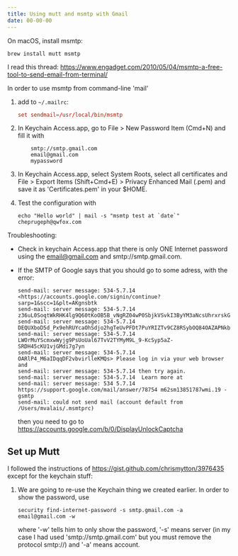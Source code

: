 ```yaml
---
title: Using mutt and msmtp with Gmail
date: 00-00-00
---
```


On macOS, install msmtp:

    brew install mutt msmtp

I read this thread:
<https://www.engadget.com/2010/05/04/msmtp-a-free-tool-to-send-email-from-terminal/>

In order to use msmtp from command-line 'mail'

1. add to `~/.mailrc`:

   ```conf
   set sendmail=/usr/local/bin/msmtp
   ```

2. In Keychain Access.app, go to File > New Password Item (Cmd+N)
   and fill it with

   ```plain
       smtp://smtp.gmail.com
       email@gmail.com
       mypassword
   ```

3. In Keychain Access.app, select System Roots, select all certificates
   and File > Export Items (Shift+Cmd+E) > Privacy Enhanced Mail (.pem)
   and save it as 'Certificates.pem' in your \$HOME.

4. Test the configuration with

   ```shell
   echo "Hello world" | mail -s "msmtp test at `date`" cheprugeph@qwfox.com
   ```

Troubleshooting:

- Check in keychain Access.app that there is only ONE Internet password using the
  email@gmail.com and smtp://smtp.gmail.com.
- If the SMTP of Google says that you should go to some adress, with the error:

      send-mail: server message: 534-5.7.14 <https://accounts.google.com/signin/continue?sarp=1&scc=1&plt=AKgnsbtk
      send-mail: server message: 534-5.7.14 z36uL0SoqtWkRHK4lg9Q60tKoOB5B_vNgRZ04wP0SbjkVSvkI3ByYM3aNcsUhrxrskG2Vf
      send-mail: server message: 534-5.7.14 DEQUXboD5d_Px9ehRUYcaOhSdjo2hgTeUvPFDt7PuYRIZTv9CZ8RSybOQ84OAZAPNkbqhd
      send-mail: server message: 534-5.7.14 LWOrMuYScmxwWyjg9PsUoUal67TvV2TYMyM9L_9-KcSyp5aZ-SRDH45cKU1vjGMdi7g7yn
      send-mail: server message: 534-5.7.14 OARlP4_M6aIDqqDF2vbvirlleKMQs> Please log in via your web browser and
      send-mail: server message: 534-5.7.14 then try again.
      send-mail: server message: 534-5.7.14  Learn more at
      send-mail: server message: 534 5.7.14  https://support.google.com/mail/answer/78754 m62sm13851787wmi.19 - gsmtp
      send-mail: could not send mail (account default from /Users/mvalais/.msmtprc)

  then you need to go to <https://accounts.google.com/b/0/DisplayUnlockCaptcha>

## Set up Mutt

I followed the instructions of <https://gist.github.com/chrismytton/3976435> except
for the keychain stuff:

1. We are going to re-use the Keychain thing we created earlier. In order to show
   the password, use

   ```shell
   security find-internet-password -s smtp.gmail.com -a email@gmail.com -w
   ```

   where '-w' tells him to only show the password, '-s' means server (in my case I
   had used 'smtp://smtp.gmail.com' but you must remove the protocol smtp://) and
   '-a' means account.
